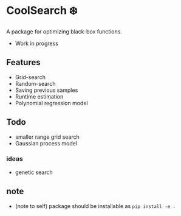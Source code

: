 # CoolSearch ❄️

A package for optimizing black-box functions.

- Work in progress

## Features

- Grid-search
- Random-search
- Saving previous samples
- Runtime estimation
- Polynomial regression model

## Todo

- smaller range grid search
- Gaussian process model

### ideas

- genetic search

## note

- (note to self) package should be installable as `pip install -e .`
